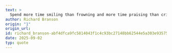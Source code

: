 ```yaml
---
text: >
  Spend more time smiling than frowning and more time praising than criticizing.
author: Richard Branson
origin: "1"
origin_url: 
id: richard_branson-abf4dfca9fc5814043f1c4c93bc27148bb62544e5a303e93575197590fe5f391
date: 2025-09-02
typ: quote
---
```

